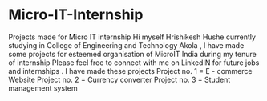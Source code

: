 # Micro-IT-Internship
Projects made for Micro IT internship
Hi myself Hrishikesh Hushe currently studying in College of Engineering and Technology Akola , I have made some projects for esteemed organisation of MicroIT India during my tenure of internship
Please feel free to connect with me on LinkedIN for future jobs and internships .
I have made these projects 
Project no. 1 = E - commerce Website
Project no. 2 = Currency converter
Project no. 3 = Student management system

